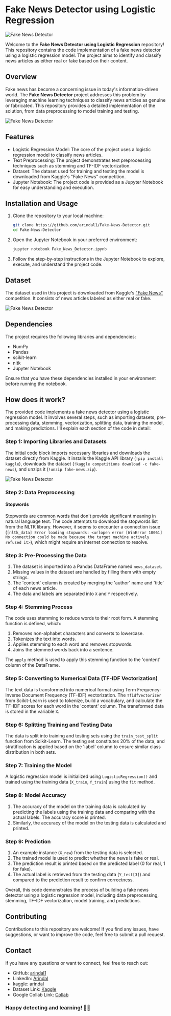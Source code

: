 # Fake News Detector using Logistic Regression

![Fake News Detector](resources/scs1.png)

Welcome to the **Fake News Detector using Logistic Regression** repository! This repository contains the code implementation of a fake news detector using a logistic regression model. The project aims to identify and classify news articles as either real or fake based on their content.

## Overview

Fake news has become a concerning issue in today's information-driven world. The **Fake News Detector** project addresses this problem by leveraging machine learning techniques to classify news articles as genuine or fabricated. This repository provides a detailed implementation of the solution, from data preprocessing to model training and testing.

![Fake News Detector](resources/scs2.png)

## Features

- Logistic Regression Model: The core of the project uses a logistic regression model to classify news articles.
- Text Preprocessing: The project demonstrates text preprocessing techniques such as stemming and TF-IDF vectorization.
- Dataset: The dataset used for training and testing the model is downloaded from Kaggle's "Fake News" competition.
- Jupyter Notebook: The project code is provided as a Jupyter Notebook for easy understanding and execution.

## Installation and Usage

1. Clone the repository to your local machine:

   ```bash
   git clone https://github.com/arindal1/Fake-News-Detector.git
   cd Fake-News-Detector
   ```

2. Open the Jupyter Notebook in your preferred environment:

   ```bash
   jupyter notebook Fake_News_Detector.ipynb
   ```

3. Follow the step-by-step instructions in the Jupyter Notebook to explore, execute, and understand the project code.

## Dataset

The dataset used in this project is downloaded from Kaggle's ["Fake News"](https://www.kaggle.com/competitions/fake-news) competition. It consists of news articles labeled as either real or fake.

![Fake News Detector](resources/scs3.png)

## Dependencies

The project requires the following libraries and dependencies:

- NumPy
- Pandas
- scikit-learn
- nltk
- Jupyter Notebook

Ensure that you have these dependencies installed in your environment before running the notebook.

## How does it work?

The provided code implements a fake news detector using a logistic regression model. It involves several steps, such as importing datasets, pre-processing data, stemming, vectorization, splitting data, training the model, and making predictions. I'll explain each section of the code in detail:

### Step 1: Importing Libraries and Datasets

The initial code block imports necessary libraries and downloads the dataset directly from Kaggle. It installs the Kaggle API library (`!pip install kaggle`), downloads the dataset (`!kaggle competitions download -c fake-news`), and unzips it (`!unzip fake-news.zip`).

![Fake News Detector](resources/scs4.png)

### Step 2: Data Preprocessing

#### Stopwords

Stopwords are common words that don't provide significant meaning in natural language text. The code attempts to download the stopwords list from the NLTK library. However, it seems to encounter a connection issue (`[nltk_data] Error loading stopwords: <urlopen error [WinError 10061] No connection could be made because the target machine actively refused it>`), which might require an internet connection to resolve.

### Step 3: Pre-Processing the Data

1. The dataset is imported into a Pandas DataFrame named `news_dataset`.
2. Missing values in the dataset are handled by filling them with empty strings.
3. The 'content' column is created by merging the 'author' name and 'title' of each news article.
4. The data and labels are separated into `X` and `Y` respectively.

### Step 4: Stemming Process

The code uses stemming to reduce words to their root form. A stemming function is defined, which:
1. Removes non-alphabet characters and converts to lowercase.
2. Tokenizes the text into words.
3. Applies stemming to each word and removes stopwords.
4. Joins the stemmed words back into a sentence.

The `apply` method is used to apply this stemming function to the 'content' column of the DataFrame.

### Step 5: Converting to Numerical Data (TF-IDF Vectorization)

The text data is transformed into numerical format using Term Frequency-Inverse Document Frequency (TF-IDF) vectorization. The `TfidfVectorizer` from Scikit-Learn is used to tokenize, build a vocabulary, and calculate the TF-IDF scores for each word in the 'content' column. The transformed data is stored in the variable `X`.

### Step 6: Splitting Training and Testing Data

The data is split into training and testing sets using the `train_test_split` function from Scikit-Learn. The testing set constitutes 20% of the data, and stratification is applied based on the 'label' column to ensure similar class distribution in both sets.

### Step 7: Training the Model

A logistic regression model is initialized using `LogisticRegression()` and trained using the training data (`X_train`, `Y_train`) using the `fit` method.

### Step 8: Model Accuracy

1. The accuracy of the model on the training data is calculated by predicting the labels using the training data and comparing with the actual labels. The accuracy score is printed.
2. Similarly, the accuracy of the model on the testing data is calculated and printed.

### Step 9: Prediction

1. An example instance (`X_new`) from the testing data is selected.
2. The trained model is used to predict whether the news is fake or real.
3. The prediction result is printed based on the predicted label (0 for real, 1 for fake).
4. The actual label is retrieved from the testing data (`Y_test[3]`) and compared to the prediction result to confirm correctness.

Overall, this code demonstrates the process of building a fake news detector using a logistic regression model, including data preprocessing, stemming, TF-IDF vectorization, model training, and predictions.

## Contributing

Contributions to this repository are welcome! If you find any issues, have suggestions, or want to improve the code, feel free to submit a pull request.

## Contact

If you have any questions or want to connect, feel free to reach out:

- GitHub: [arindal1](https://github.com/arindal1)
- LinkedIn: [Arindal](https://www.linkedin.com/in/arindalchar/)
- kaggle: [arindal](https://www.kaggle.com/arindal)
- Dataset Link: <a href="https://www.kaggle.com/competitions/fake-news/data" target="_blank"> Kaggle </a>
- Google Collab Link: <a href="https://colab.research.google.com/drive/1YxD2SRlRn9YfG5Lak7Pr9b8Y7bg6maOZ?authuser=0#scrollTo=HZtk5pq2T8Ey" target="_blank"> Collab </a>

### Happy detecting and learning! 🕵️‍♂️
